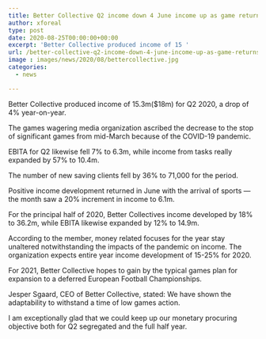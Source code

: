 ```yaml
---
title: Better Collective Q2 income down 4 June income up as game returns
author: xforeal 
type: post
date: 2020-08-25T00:00:00+00:00
excerpt: 'Better Collective produced income of 15 '
url: /better-collective-q2-income-down-4-june-income-up-as-game-returns/
image : images/news/2020/08/bettercollective.jpg
categories:
  - news

---
```

Better Collective produced income of 15.3m($18m) for Q2 2020, a drop of 4&percnt; year-on-year. 

The games wagering media organization ascribed the decrease to the stop of significant games from mid-March because of the COVID-19 pandemic. 

EBITA for Q2 likewise fell 7&percnt; to 6.3m, while income from tasks really expanded by 57&percnt; to 10.4m. 

The number of new saving clients fell by 36&percnt; to 71,000 for the period. 

Positive income development returned in June with the arrival of sports &#8212; the month saw a 20&percnt; increment in income to 6.1m. 

For the principal half of 2020, Better Collectives income developed by 18&percnt; to 36.2m, while EBITA likewise expanded by 12&percnt; to 14.9m. 

According to the member, money related focuses for the year stay unaltered notwithstanding the impacts of the pandemic on income. The organization expects entire year income development of 15-25&percnt; for 2020. 

For 2021, Better Collective hopes to gain by the typical games plan for expansion to a deferred European Football Championships. 

Jesper Sgaard, CEO of Better Collective, stated: We have shown the adaptability to withstand a time of low games action. 

I am exceptionally glad that we could keep up our monetary procuring objective both for Q2 segregated and the full half year.